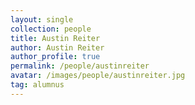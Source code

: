 ```yaml
---
layout: single
collection: people
title: Austin Reiter
author: Austin Reiter
author_profile: true
permalink: /people/austinreiter
avatar: /images/people/austinreiter.jpg
tag: alumnus
---
```


